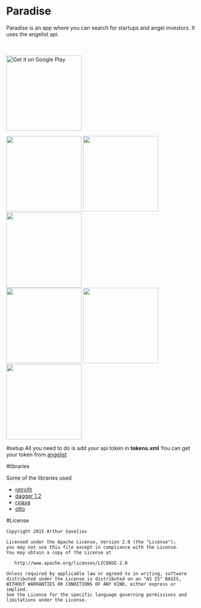 # Paradise
Paradise is an app where you can search for startups and angel investors. It uses the angelist api.
<br>
<br>
<br>

<a href='https://play.google.com/store/apps/details?id=io.c0nnector.github.paradise&utm_source=global_co&utm_medium=prtnr&utm_content=Mar2515&utm_campaign=PartBadge&pcampaignid=MKT-Other-global-all-co-prtnr-py-PartBadge-Mar2515-1'><img alt='Get it on Google Play' src='https://play.google.com/intl/en_us/badges/images/generic/en_badge_web_generic.png' width="200"/></a>

<img src="https://lh3.googleusercontent.com/RSCRKNDNNWuWLnNA_hfzZzQwuMR4DLqD3i7j3_Jpz-k7VFHo6ZK45AGQLKTOObcHVw=h900" width="200">
<img src="https://lh3.googleusercontent.com/kx85kuWBmxCL00lJ--IT6peEDGdBmbmqcvVWulpXYRolpDY2gjkfUYjrNu3_lm2BVw=h900" width="200">
<img src="https://lh3.googleusercontent.com/ZjpDsAWvNde6k2-n9o4Im7FKW5C8Ccg6Ak4AZeobA5EuLu-z9ObKrw0DRczSl3dpCcQ=h900" width="200"></br>
<img src="https://lh3.googleusercontent.com/c0qzBdq8xUuyImuw9g750UPhqVH8H2X7IawHa-YrzGaeJLFm7Gij41He60WOQJDb-QI_=h900" width="200">
<img src="https://lh3.googleusercontent.com/3vtwsPNBCy0AFYOmAW5PsPVzq1tKX8axkk3o2PgukIKqR4dp4RCJKHmXZscJGnp83w=h900" width="200">
<img src="https://lh3.googleusercontent.com/6dL6wQoFQrkjTKxxGGibQ7GpiF0N7K9Sh5uyB9_tUZMD63Uzv1cPv2KsQQLWE-kAmpI=h900" width="200">

#setup
All you need to do is add your api token in **tokens.xml** You can get your token from [angelist](https://angel.co/api/oauth/clients)

#libraries

Some of the libraries used
- [retrofit](http://square.github.io/retrofit/)
- [dagger 1.2](http://square.github.io/dagger/)
- [rxjava](https://github.com/ReactiveX/RxAndroid)
- [otto](http://square.github.io/otto/)


#License

```
Copyright 2015 Arthur Saveliev

Licensed under the Apache License, Version 2.0 (the "License");
you may not use this file except in compliance with the License.
You may obtain a copy of the License at

   http://www.apache.org/licenses/LICENSE-2.0

Unless required by applicable law or agreed to in writing, software
distributed under the License is distributed on an "AS IS" BASIS,
WITHOUT WARRANTIES OR CONDITIONS OF ANY KIND, either express or implied.
See the License for the specific language governing permissions and
limitations under the License.
```

